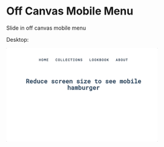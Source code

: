 # Off Canvas Mobile Menu
Slide in off canvas mobile menu

Desktop:

<img src="./demo-images/gif-demo.gif" width="400px" />
